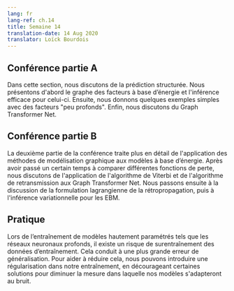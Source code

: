 ```yaml
---
lang: fr
lang-ref: ch.14
title: Semaine 14
translation-date: 14 Aug 2020
translator: Loïck Bourdois
---
```


<!--
## Lecture part A

In this section, we discussed the structured prediction. We first introduced the Energy-Based factor graph and efficient inference for it. Then we gave some examples for simple Energy-Based factor graphs with “shallow” factors. Finally, we discussed the Graph Transformer Net.
-->


## Conférence partie A

Dans cette section, nous discutons de la prédiction structurée. Nous présentons d'abord le graphe des facteurs à base d’énergie et l'inférence efficace pour celui-ci. Ensuite, nous donnons quelques exemples simples avec des facteurs "peu profonds". Enfin, nous discutons du Graph Transformer Net.

<!--
## Lecture part B

The second leg of the lecture further discusses the application of graphical model methods to energy-based models. After spending some time comparing different loss functions, we discuss the application of the Viterbi algorithm and forward algorithm to graphical transformer networks. We then transition to discussing the Lagrangian formulation of backpropagation and then variational inference for energy-based models.
-->

## Conférence partie B

La deuxième partie de la conférence traite plus en détail de l'application des méthodes de modélisation graphique aux modèles à base d’énergie. Après avoir passé un certain temps à comparer différentes fonctions de perte, nous discutons de l'application de l'algorithme de Viterbi et de l'algorithme de retransmission aux Graph Transformer Net. Nous passons ensuite à la discussion de la formulation lagrangienne de la rétropropagation, puis à l'inférence variationnelle pour les EBM.

<!--
## Practicum


When training highly parametrised models such as deep neural networks there is a risk of overfitting to the training data. This leads to greater generalization error. To help reduce overfitting we can introduce regularization into our training, discouraging certain solutions to decrease the extent to which our models will fit to noise.
-->

## Pratique
Lors de l’entraînement de modèles hautement paramétrés tels que les réseaux neuronaux profonds, il existe un risque de surentraînement des données d’entraînement. Cela conduit à une plus grande erreur de généralisation. Pour aider à réduire cela, nous pouvons introduire une régularisation dans notre entraînement, en décourageant certaines solutions pour diminuer la mesure dans laquelle nos modèles s'adapteront au bruit.




